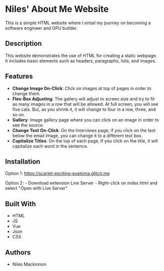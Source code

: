 # Niles' About Me Website


This is a simple HTML website where I entail my journey on becoming a software engineer and GPU builder.


## Description


This website demonstrates the use of HTML for creating a static webpage. It includes basic elements such as headers, paragraphs, lists, and images.


## Features
- **Change Image On-Click**: Click on images at top of pages in order to change them.
- **Flex-Box Adjusting**: The gallery will adjust to screen size and try to fit as many images in a row that will be allowed. At full screen, you will see five cats. But, as you shrink it, it will change to four in a row, three, and so on.
- **Gallery**: Image gallery page where you can click on an image in order to see the source.
- **Change Text On-Click**: On the Interviews page, if you click on the text below the email image, you can change it to a different text box.
- **Capitalize Titles**: On the top of each page, if you click on the title, it will capitalize each word in the sentence.


## Installation
Option 1:
    https://scarlet-exciting-eustoma.glitch.me


Option 2:
    - Download extension Live Server
    - Right-click on index.html and select "Open with Live Server"


## Built With


- HTML
- JS
- Vue
- Json
- CSS


## Authors


- Niles Mackinnon





